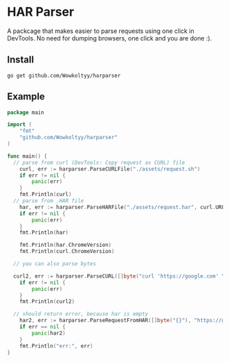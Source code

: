 # HAR Parser
A packcage that makes easier to parse requests using one click in DevTools.
No need for dumping browsers, one click and you are done :).

## Install
```shell
go get github.com/Wowkoltyy/harparser
```

## Example
```go
package main

import (
	"fmt"
	"github.com/Wowkoltyy/harparser"
)

func main() {
  // parse from curl (DevTools: Copy request as CURL) file
	curl, err := harparser.ParseCURLFile("./assets/request.sh")
	if err != nil {
		panic(err)
	}
	fmt.Println(curl)
  // parse from .HAR file
	har, err := harparser.ParseHARFile("./assets/request.har", curl.URL.String())
	if err != nil {
		panic(err)
	}
	fmt.Println(har)

	fmt.Println(har.ChromeVersion)
	fmt.Println(curl.ChromeVersion)

  // you can also parse bytes

  curl2, err := harparser.ParseCURL([]byte("curl 'https://google.com' \\\n -H 'User-Agent: Mozilla/5.0'"))
	if err != nil {
		panic(err)
	}
	fmt.Println(curl2)

  // should return error, because har is empty
	har2, err := harparser.ParseRequestFromHAR([]byte("{}"), "https://google.com")
	if err == nil {
		panic(har2)
	}
	fmt.Println("err:", err)
}
```
